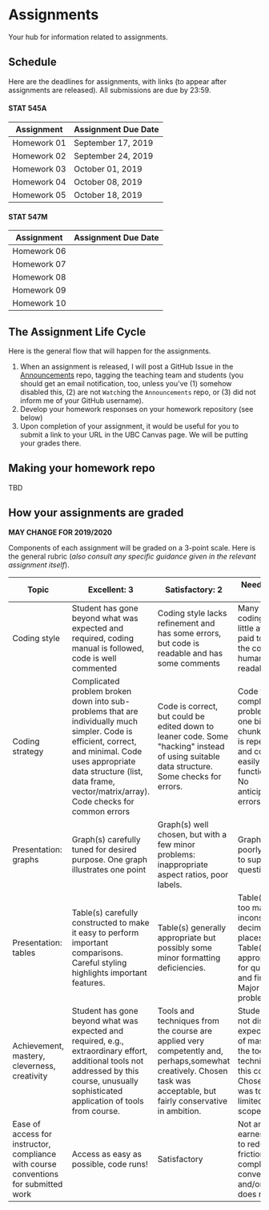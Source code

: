 # Assignments

Your hub for information related to assignments. 

## Schedule

Here are the deadlines for assignments, with links (to appear after assignments are released). All submissions are due by 23:59.

#### STAT 545A

| Assignment  | Assignment Due Date |
|-------------|---------------------|
| Homework 01 | September 17, 2019  |
| Homework 02 | September 24, 2019  |
| Homework 03 | October 01, 2019    |
| Homework 04 | October 08, 2019    |
| Homework 05 | October 18, 2019    |

#### STAT 547M

| Assignment  | Assignment Due Date |
|-------------|---------------------|
| Homework 06 | |
| Homework 07 | |
| Homework 08 | |
| Homework 09 | |
| Homework 10 | |


## The Assignment Life Cycle

Here is the general flow that will happen for the assignments.

1.  When an assignment is released, I will post a GitHub Issue in the [Announcements](https://github.com/STAT545-UBC-hw-2019-20/Announcements) repo, tagging the teaching team and students (you should get an email notification, too, unless you've (1) somehow disabled this, (2) are not `Watch`ing the `Announcements` repo, or (3) did not inform me of your GitHub username).
2.  Develop your homework responses on your homework repository (see below)
3.  Upon completion of your assignment, it would be useful for you to submit a link to your URL in the UBC Canvas page. We will be putting your grades there.

## Making your homework repo

TBD

## How your assignments are graded

**MAY CHANGE FOR 2019/2020**

Components of each assignment will be graded on a 3-point scale. Here is the general rubric (*also consult any specific guidance given in the relevant assignment itself*).

Topic| Excellent: 3 | Satisfactory: 2 | Needs work: 1 |
|----| ------ |-------| -----|
|Coding style| Student has gone beyond what was expected and required, coding manual is followed, code is well commented | Coding style lacks refinement and has some errors, but code is readable and has some comments | Many errors in coding style, little attention paid to making the code human readable|
|Coding strategy| Complicated problem broken down into sub-problems that are individually much simpler. Code is efficient, correct, and minimal. Code uses appropriate data structure (list, data frame, vector/matrix/array). Code checks for common errors  | Code is correct, but could be edited down to leaner code. Some "hacking" instead of using suitable data structure. Some checks for errors. |   Code tackles complicated problem in one big chunk. Code is repetitive and could easily be functionalized. No anticipation of errors. |
|Presentation: graphs | Graph(s) carefully tuned for desired purpose. One graph illustrates one point | Graph(s) well chosen, but with a few minor problems: inappropriate aspect ratios, poor labels. | Graph(s) poorly chosen to support questions. |
|Presentation: tables | Table(s) carefully constructed to make it easy to perform important comparisons. Careful styling highlights important features. | Table(s) generally appropriate but possibly some minor formatting deficiencies.| Table(s) with too many, or inconsistent, decimal places. Table(s) not appropriate for questions and findings. Major display problems.|
|Achievement, mastery, cleverness, creativity|Student has gone beyond what was expected and required, e.g., extraordinary effort, additional tools not addressed by this course, unusually sophisticated application of tools from course.|Tools and techniques from the course are applied very competently and, perhaps,somewhat creatively. Chosen task was acceptable, but fairly conservative in ambition.|Student does not display the expected level of mastery of the tools and techniques in this course. Chosen task was too limited in scope.|
|Ease of access for instructor, compliance with course conventions for submitted work|Access as easy as possible, code runs! | Satisfactory | Not an earnest effort to reduce friction and comply with conventions  and/or code does not run|

